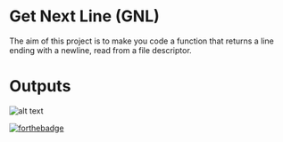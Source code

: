 # Get Next Line (GNL)
The aim of this project is to make you code a function that returns a line ending with a newline, read from a file descriptor.
# Outputs
![alt text](https://i.imgur.com/u4Li6AM.png) 

[![forthebadge](https://forthebadge.com/images/badges/made-with-c.svg)](https://forthebadge.com)
